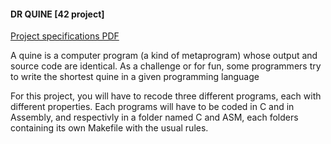#### DR QUINE [42 project]

[Project specifications PDF](./dr_quine.en.pdf)

A quine is a computer program (a kind of metaprogram) whose output and source code
are identical. As a challenge or for fun, some programmers try to write the shortest quine
in a given programming language

For this project, you will have to recode three different programs, each with different
properties. Each programs will have to be coded in C and in Assembly, and respectivly
in a folder named C and ASM, each folders containing its own Makefile with the usual rules.
